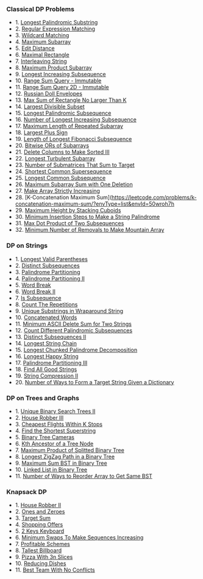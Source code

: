 ### Classical DP Problems 

- 1. [Longest Palindromic Substring](https://leetcode.com/problems/longest-palindromic-substring/?envType=list&envId=50wroh7h)
- 2. [Regular Expression Matching](https://leetcode.com/problems/regular-expression-matching/?envType=list&envId=50wroh7h)
- 3. [Wildcard Matching](https://leetcode.com/problems/wildcard-matching/?envType=list&envId=50wroh7h)
- 4. [Maximum Subarray](https://leetcode.com/problems/maximum-subarray/?envType=list&envId=50wroh7h)
- 5. [Edit Distance](https://leetcode.com/problems/edit-distance/?envType=list&envId=50wroh7h)
- 6. [Maximal Rectangle](https://leetcode.com/problems/maximal-rectangle/?envType=list&envId=50wroh7h)
- 7. [Interleaving String](https://leetcode.com/problems/interleaving-string/?envType=list&envId=50wroh7h)
- 8. [Maximum Product Subarray](https://leetcode.com/problems/maximum-product-subarray/?envType=list&envId=50wroh7h)
- 9. [Longest Increasing Subsequence](https://leetcode.com/problems/longest-increasing-subsequence/?envType=list&envId=50wroh7h)
- 10. [Range Sum Query - Immutable](https://leetcode.com/problems/range-sum-query-immutable/?envType=list&envId=50wroh7h)
- 11. [Range Sum Query 2D - Immutable](https://leetcode.com/problems/range-sum-query-2d-immutable/?envType=list&envId=50wroh7h)
- 12. [Russian Doll Envelopes](https://leetcode.com/problems/russian-doll-envelopes/?envType=list&envId=50wroh7h)
- 13. [Max Sum of Rectangle No Larger Than K](https://leetcode.com/problems/max-sum-of-rectangle-no-larger-than-k/?envType=list&envId=50wroh7h)
- 14. [Largest Divisible Subset](https://leetcode.com/problems/largest-divisible-subset/?envType=list&envId=50wroh7h)
- 15. [Longest Palindromic Subsequence](https://leetcode.com/problems/longest-palindromic-subsequence/?envType=list&envId=50wroh7h)
- 16. [Number of Longest Increasing Subsequence](https://leetcode.com/problems/number-of-longest-increasing-subsequence/?envType=list&envId=50wroh7h)
- 17. [Maximum Length of Repeated Subarray](https://leetcode.com/problems/maximum-length-of-repeated-subarray/?envType=list&envId=50wroh7h)
- 18. [Largest Plus Sign](https://leetcode.com/problems/largest-plus-sign/?envType=list&envId=50wroh7h)
- 19. [Length of Longest Fibonacci Subsequence](https://leetcode.com/problems/length-of-longest-fibonacci-subsequence/?envType=list&envId=50wroh7h)
- 20. [Bitwise ORs of Subarrays](https://leetcode.com/problems/bitwise-ors-of-subarrays/?envType=list&envId=50wroh7h)
- 21. [Delete Columns to Make Sorted III](https://leetcode.com/problems/delete-columns-to-make-sorted-iii/?envType=list&envId=50wroh7h)
- 22. [Longest Turbulent Subarray](https://leetcode.com/problems/longest-turbulent-subarray/?envType=list&envId=50wroh7h)
- 23. [Number of Submatrices That Sum to Target](https://leetcode.com/problems/number-of-submatrices-that-sum-to-target/?envType=list&envId=50wroh7h)
- 24. [Shortest Common Supersequence](https://leetcode.com/problems/shortest-common-supersequence/?envType=list&envId=50wroh7h)
- 25. [Longest Common Subsequence](https://leetcode.com/problems/longest-common-subsequence/?envType=list&envId=50wroh7h)
- 26. [Maximum Subarray Sum with One Deletion](https://leetcode.com/problems/maximum-subarray-sum-with-one-deletion/?envType=list&envId=50wroh7h)
- 27. [Make Array Strictly Increasing](https://leetcode.com/problems/make-array-strictly-increasing/?envType=list&envId=50wroh7h)
- 28. [K-Concatenation Maximum Sum](https://leetcode.com/problems/k-concatenation-maximum-sum/?envType=list&envId=50wroh7h
- 29. [Maximum Height by Stacking Cuboids](https://leetcode.com/problems/maximum-height-by-stacking-cuboids/?envType=list&envId=50wroh7h)
- 30. [Minimum Insertion Steps to Make a String Palindrome](https://leetcode.com/problems/minimum-insertion-steps-to-make-a-string-palindrome/?envType=list&envId=50wroh7h)
- 31. [Max Dot Product of Two Subsequences](https://leetcode.com/problems/max-dot-product-of-two-subsequences/?envType=list&envId=50wroh7h)
- 32. [Minimum Number of Removals to Make Mountain Array](https://leetcode.com/problems/minimum-number-of-removals-to-make-mountain-array/?envType=list&envId=50wroh7h)

### DP on Strings

- 1. [Longest Valid Parentheses](https://leetcode.com/problems/longest-valid-parentheses/?envType=list&envId=oytojzu2)
- 2. [Distinct Subsequences](https://leetcode.com/problems/distinct-subsequences/?envType=list&envId=oytojzu2)
- 3. [Palindrome Partitioning](https://leetcode.com/problems/palindrome-partitioning/?envType=list&envId=oytojzu2)
- 4. [Palindrome Partitioning II](https://leetcode.com/problems/palindrome-partitioning-ii/?envType=list&envId=oytojzu2)
- 5. [Word Break](https://leetcode.com/problems/word-break/?envType=list&envId=oytojzu2)
- 6. [Word Break II](https://leetcode.com/problems/word-break-ii/?envType=list&envId=oytojzu2)
- 7. [Is Subsequence](https://leetcode.com/problems/is-subsequence/?envType=list&envId=oytojzu2)
- 8. [Count The Repetitions](https://leetcode.com/problems/count-the-repetitions/?envType=list&envId=oytojzu2)
- 9. [Unique Substrings in Wraparound String](https://leetcode.com/problems/unique-substrings-in-wraparound-string/?envType=list&envId=oytojzu2)
- 10. [Concatenated Words](https://leetcode.com/problems/concatenated-words/?envType=list&envId=oytojzu2)
- 11. [Minimum ASCII Delete Sum for Two Strings](https://leetcode.com/problems/minimum-ascii-delete-sum-for-two-strings/?envType=list&envId=oytojzu2)
- 12. [Count Different Palindromic Subsequences](https://leetcode.com/problems/count-different-palindromic-subsequences/?envType=list&envId=oytojzu2)
- 13. [Distinct Subsequences II](https://leetcode.com/problems/distinct-subsequences-ii/?envType=list&envId=oytojzu2)
- 14. [Longest String Chain](https://leetcode.com/problems/longest-string-chain/?envType=list&envId=oytojzu2)
- 15. [Longest Chunked Palindrome Decomposition](https://leetcode.com/problems/longest-chunked-palindrome-decomposition/?envType=list&envId=oytojzu2)
- 16. [Longest Happy String](https://leetcode.com/problems/longest-happy-string/?envType=list&envId=oytojzu2)
- 17. [Palindrome Partitioning III](https://leetcode.com/problems/palindrome-partitioning-iii/?envType=list&envId=oytojzu2)
- 18. [Find All Good Strings](https://leetcode.com/problems/find-all-good-strings/?envType=list&envId=oytojzu2)
- 19. [String Compression II](https://leetcode.com/problems/string-compression-ii/?envType=list&envId=oytojzu2)
- 20. [Number of Ways to Form a Target String Given a Dictionary](https://leetcode.com/problems/number-of-ways-to-form-a-target-string-given-a-dictionary/?envType=list&envId=oytojzu2)


### DP on Trees and Graphs 

- 1. [Unique Binary Search Trees II](https://leetcode.com/problems/unique-binary-search-trees-ii/?envType=list&envId=50v8rtm7)
- 2. [House Robber III](https://leetcode.com/problems/house-robber-iii/?envType=list&envId=50v8rtm7)
- 3. [Cheapest Flights Within K Stops](https://leetcode.com/problems/cheapest-flights-within-k-stops/?envType=list&envId=50v8rtm7)
- 4. [Find the Shortest Superstring](https://leetcode.com/problems/find-the-shortest-superstring/?envType=list&envId=50v8rtm7)
- 5. [Binary Tree Cameras](https://leetcode.com/problems/binary-tree-cameras/?envType=list&envId=50v8rtm7)
- 6. [Kth Ancestor of a Tree Node](https://leetcode.com/problems/kth-ancestor-of-a-tree-node/?envType=list&envId=50v8rtm7)
- 7. [Maximum Product of Splitted Binary Tree](https://leetcode.com/problems/maximum-product-of-splitted-binary-tree/?envType=list&envId=50v8rtm7)
- 8. [Longest ZigZag Path in a Binary Tree](https://leetcode.com/problems/longest-zigzag-path-in-a-binary-tree/?envType=list&envId=50v8rtm7)
- 9. [Maximum Sum BST in Binary Tree](https://leetcode.com/problems/maximum-sum-bst-in-binary-tree/?envType=list&envId=50v8rtm7)
- 10. [Linked List in Binary Tree](https://leetcode.com/problems/linked-list-in-binary-tree/?envType=list&envId=50v8rtm7)
- 11. [Number of Ways to Reorder Array to Get Same BST](https://leetcode.com/problems/number-of-ways-to-reorder-array-to-get-same-bst/?envType=list&envId=50v8rtm7)



### Knapsack DP

- 1. [House Robber II](https://leetcode.com/problems/house-robber-ii/?envType=list&envId=50vif4uc)
- 2. [Ones and Zeroes](https://leetcode.com/problems/ones-and-zeroes/?envType=list&envId=50vif4uc)
- 3. [Target Sum](https://leetcode.com/problems/target-sum/?envType=list&envId=50vif4uc)
- 4. [Shopping Offers](https://leetcode.com/problems/shopping-offers/?envType=list&envId=50vif4uc)
- 5. [2 Keys Keyboard](https://leetcode.com/problems/2-keys-keyboard/?envType=list&envId=50vif4uc)
- 6. [Minimum Swaps To Make Sequences Increasing](https://leetcode.com/problems/minimum-swaps-to-make-sequences-increasing/?envType=list&envId=50vif4uc)
- 7. [Profitable Schemes](https://leetcode.com/problems/profitable-schemes/?envType=list&envId=50vif4uc)
- 8. [Tallest Billboard](https://leetcode.com/problems/tallest-billboard/?envType=list&envId=50vif4uc)
- 9. [Pizza With 3n Slices](https://leetcode.com/problems/pizza-with-3n-slices/?envType=list&envId=50vif4uc)
- 10. [Reducing Dishes](https://leetcode.com/problems/reducing-dishes/?envType=list&envId=50vif4uc)
- 11. [Best Team With No Conflicts](https://leetcode.com/problems/best-team-with-no-conflicts/?envType=list&envId=50vif4uc)


